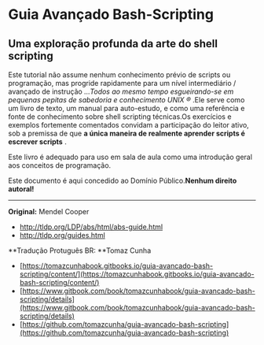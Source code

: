 # Guia Avançado Bash-Scripting

## Uma exploração profunda da arte do shell scripting

Este tutorial não assume nenhum conhecimento prévio de scripts ou programação, mas progride rapidamente para um nível intermediário / avançado de instrução _...Todos ao mesmo tempo esgueirando-se em pequenas pepitas de sabedoria e conhecimento UNIX ®_ .Ele serve como um livro de texto, um manual para auto-estudo, e como uma referência e fonte de conhecimento sobre shell scripting técnicas.Os exercícios e exemplos fortemente comentados convidam a participação do leitor ativo, sob a premissa de que **a única maneira de realmente aprender scripts é escrever scripts** .

Este livro é adequado para uso em sala de aula como uma introdução geral aos conceitos de programação.

Este documento é aqui concedido ao Domínio Público.**Nenhum direito autoral!**

---

**Original:** Mendel Cooper

* http://tldp.org/LDP/abs/html/abs-guide.html
* http://tldp.org/guides.html

**Tradução Protuguês BR: **Tomaz Cunha

* [https://tomazcunhabook.gitbooks.io/guia-avancado-bash-scripting/content/](https://tomazcunhabook.gitbooks.io/guia-avancado-bash-scripting/content/)
* [https://www.gitbook.com/book/tomazcunhabook/guia-avancado-bash-scripting/details](https://www.gitbook.com/book/tomazcunhabook/guia-avancado-bash-scripting/details)
* [https://github.com/tomazcunha/guia-avancado-bash-scripting](https://github.com/tomazcunha/guia-avancado-bash-scripting)



